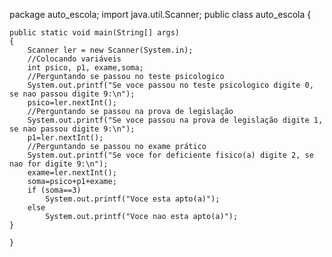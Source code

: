 package auto_escola;
import java.util.Scanner;
public class auto_escola 
{

	public static void main(String[] args) 
	{
		Scanner ler = new Scanner(System.in);
		//Colocando variáveis
		int psico, p1, exame,soma;
		//Perguntando se passou no teste psicologico
		System.out.printf("Se voce passou no teste psicologico digite 0, se nao passou digite 9:\n");
		psico=ler.nextInt(); 
		//Perguntando se passou na prova de legislação
		System.out.printf("Se voce passou na prova de legislação digite 1, se nao passou digite 9:\n");
		p1=ler.nextInt();
		//Perguntando se passou no exame prático
		System.out.printf("Se voce for deficiente fisico(a) digite 2, se nao for digite 9:\n");
		exame=ler.nextInt();
		soma=psico+p1+exame;
		if (soma==3)
			System.out.printf("Voce esta apto(a)");
		else
			System.out.printf("Voce nao esta apto(a)");
	}	
		
	}	
